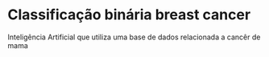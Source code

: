 # Classificação binária breast cancer
Inteligência Artificial que utiliza uma base de dados relacionada a cancêr de mama
